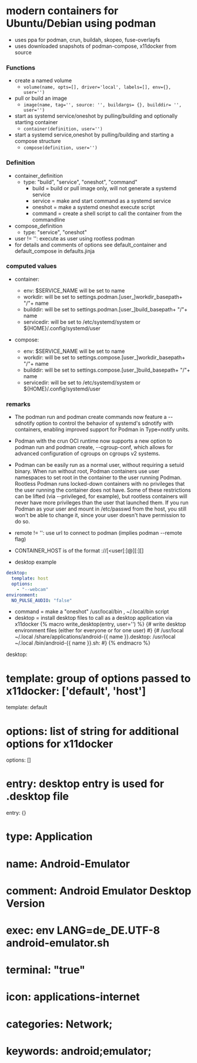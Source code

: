 # modern containers for Ubuntu/Debian using podman

+ uses ppa for podman, crun, buildah, skopeo, fuse-overlayfs
+ uses downloaded snapshots of podman-compose, x11docker from source

### Functions

+ create a named volume
  + `volume(name, opts=[], driver='local', labels=[], env={}, user='')`
+ pull or build an image
  + `image(name, tag='', source: '', buildargs= {}, builddir= '', user='')`
+ start as systemd service/oneshot by pulling/building and optionally starting container
  + `container(definition, user='')`
+ start a systemd service,oneshot by pulling/building and starting a compose structure
  + `compose(definition, user='')`

### Definition

+ container_definition
  + type: "build", "service", "oneshot", "command"
    + build   = build or pull image only, will not generate a systemd service
    + service = make and start command as a systemd service
    + oneshot = make a systemd oneshot execute script
    + command = create a shell script to call the container from the commandline
+ compose_definition
  + type: "service", "oneshot"
+ user != '': execute as user using rootless podman
+ for details and comments of options see default_container and default_compose in defaults.jinja

### computed values

+ container:
  + env: $SERVICE_NAME will be set to name
  + workdir: will be set to settings.podman.[user_]workdir_basepath+ "/"+ name
  + builddir: will be set to settings.podman.[user_]build_basepath+ "/"+ name
  + servicedir: will be set to /etc/systemd/system or ${HOME}/.config/systemd/user

+ compose:
  + env: $SERVICE_NAME will be set to name
  + workdir: will be set to settings.compose.[user_]workdir_basepath+ "/"+ name
  + builddir: will be set to settings.compose.[user_]build_basepath+ "/"+ name
  + servicedir: will be set to /etc/systemd/system or ${HOME}/.config/systemd/user


### remarks

+ The podman run and podman create commands now feature a --sdnotify option to control the behavior of systemd's sdnotify with containers, enabling improved support for Podman in Type=notify units.

+ Podman with the crun OCI runtime now supports a new option to podman run and podman create, --cgroup-conf, which allows for advanced configuration of cgroups on cgroups v2 systems.

+ Podman can be easily run as a normal user, without requiring a setuid binary. When run without root, Podman containers use user namespaces to set root in the container to the user running Podman. Rootless Podman runs locked-down containers with no privileges that the user running the container does not have. Some of these restrictions can be lifted (via --privileged, for example), but rootless containers will never have more privileges than the user that launched them. If you run Podman as your user and mount in /etc/passwd from the host, you still won't be able to change it, since your user doesn't have permission to do so.

+ remote  != '': use url to connect to podman (implies podman --remote flag)
+ CONTAINER_HOST is of the format <schema>://[<user[:<password>]@]<host>[:<port>][<path>]


+ desktop example
```yaml
desktop:
  template: host
  options:
    - "--webcam"
environment:
  NO_PULSE_AUDIO: "false"
```

+ command = make a "oneshot" /usr/local/bin , ~/.local/bin script
+ desktop = install desktop files to call as a desktop application via x11docker
{% macro write_desktop(entry, user='') %}
{# write desktop environment files (either for everyone or for one user) #}
{#
/usr/local
~/.local
/share/applications/android-{{ name }}.desktop:
/usr/local
~/.local
/bin/android-{{ name }}.sh:
#}
{% endmacro %}

desktop:
  # template: group of options passed to x11docker:  ['default', 'host']
  template: default
  # options: list of string for additional options for x11docker
  options: []
  # entry: desktop entry is used for .desktop file
  entry: {}
  # type: Application
  # name: Android-Emulator
  # comment: Android Emulator Desktop Version
  # exec: env LANG=de_DE.UTF-8 android-emulator.sh
  # terminal: "true"
  # icon: applications-internet
  # categories: Network;
  # keywords: android;emulator;
